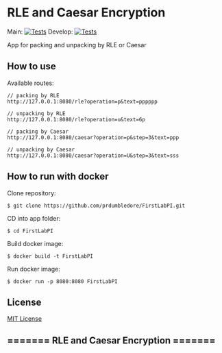 # RLE and Caesar Encryption

Main: 
[![Tests](https://github.com/prdumbledore/FirstLabPI/actions/workflows/gradle-tests.yml/badge.svg?branch=main)](https://github.com/prdumbledore/FirstLabPI/actions/workflows/gradle-tests.yml)
Develop: 
[![Tests](https://github.com/prdumbledore/FirstLabPI/actions/workflows/gradle-tests.yml/badge.svg?branch=develop)](https://github.com/prdumbledore/FirstLabPI/actions/workflows/gradle-tests.yml)

App for packing and unpacking by RLE or Caesar

## How to use

Available routes:
```
// packing by RLE
http://127.0.0.1:8080/rle?operation=p&text=pppppp

// unpacking by RLE         
http://127.0.0.1:8080/rle?operation=u&text=6p

// packing by Caesar
http://127.0.0.1:8080/caesar?operation=p&step=3&text=ppp

// unpacking by Caesar
http://127.0.0.1:8080/caesar?operation=U&step=3&text=sss
```
## How to run with docker
Clone repository:
``` console
$ git clone https://github.com/prdumbledore/FirstLabPI.git
```
CD into app folder:
``` console
$ cd FirstLabPI
```
Build docker image:
``` console
$ docker build -t FirstLabPI
```
Run docker image:
``` console
$ docker run -p 8080:8080 FirstLabPI
```

## License

[MIT License](./LICENSE)


## ======= RLE and Caesar Encryption =======
